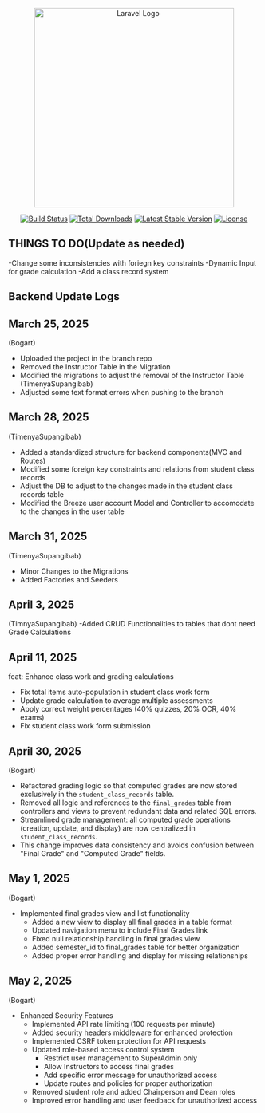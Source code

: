 <p align="center"><a href="https://laravel.com" target="_blank"><img src="https://raw.githubusercontent.com/laravel/art/master/logo-lockup/5%20SVG/2%20CMYK/1%20Full%20Color/laravel-logolockup-cmyk-red.svg" width="400" alt="Laravel Logo"></a></p>

<p align="center">
<a href="https://github.com/laravel/framework/actions"><img src="https://github.com/laravel/framework/workflows/tests/badge.svg" alt="Build Status"></a>
<a href="https://packagist.org/packages/laravel/framework"><img src="https://img.shields.io/packagist/dt/laravel/framework" alt="Total Downloads"></a>
<a href="https://packagist.org/packages/laravel/framework"><img src="https://img.shields.io/packagist/v/laravel/framework" alt="Latest Stable Version"></a>
<a href="https://packagist.org/packages/laravel/framework"><img src="https://img.shields.io/packagist/l/laravel/framework" alt="License"></a>
</p>

## THINGS TO DO(Update as needed)
 -Change some inconsistencies with foriegn key constraints
 -Dynamic Input for grade calculation
 -Add a class record system

## Backend Update Logs

## March 25, 2025

(Bogart)
 - Uploaded the project in the branch repo
 - Removed the Instructor Table in the Migration
 - Modified the migrations to adjust the removal of the Instructor Table
(TimenyaSupangibab)
 - Adjusted some text format errors when pushing to the branch

## March 28, 2025

(TimenyaSupangibab)
 - Added a standardized structure for backend components(MVC and Routes)
 - Modified some foreign key constraints and relations from student class records
 - Adjust the DB to adjust to the changes made in the student class records table
 - Modified the Breeze user account Model and Controller to accomodate to the changes in the user table

## March 31, 2025
(TimenyaSupangibab)
 - Minor Changes to the Migrations
 - Added Factories and Seeders

 ## April 3, 2025
 (TimnyaSupangibab)
 -Added CRUD Functionalities to tables that dont need Grade Calculations

 ## April 11, 2025
 feat: Enhance class work and grading calculations

- Fix total items auto-population in student class work form
- Update grade calculation to average multiple assessments
- Apply correct weight percentages (40% quizzes, 20% OCR, 40% exams)
- Fix student class work form submission

## April 30, 2025
(Bogart)
- Refactored grading logic so that computed grades are now stored exclusively in the `student_class_records` table.
- Removed all logic and references to the `final_grades` table from controllers and views to prevent redundant data and related SQL errors.
- Streamlined grade management: all computed grade operations (creation, update, and display) are now centralized in `student_class_records`.
- This change improves data consistency and avoids confusion between "Final Grade" and "Computed Grade" fields.

## May 1, 2025
(Bogart)
- Implemented final grades view and list functionality
  - Added a new view to display all final grades in a table format
  - Updated navigation menu to include Final Grades link
  - Fixed null relationship handling in final grades view
  - Added semester_id to final_grades table for better organization
  - Added proper error handling and display for missing relationships

## May 2, 2025
(Bogart)
- Enhanced Security Features
  - Implemented API rate limiting (100 requests per minute)
  - Added security headers middleware for enhanced protection
  - Implemented CSRF token protection for API requests
  - Updated role-based access control system
    - Restrict user management to SuperAdmin only
    - Allow Instructors to access final grades
    - Add specific error message for unauthorized access
    - Update routes and policies for proper authorization
  - Removed student role and added Chairperson and Dean roles
  - Improved error handling and user feedback for unauthorized access
